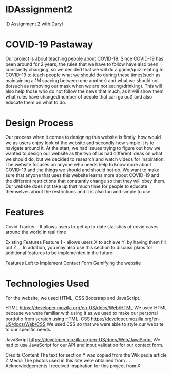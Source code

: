 # IDAssignment2
ID Assignment 2 with Daryl


# COVID-19 Pastaway


Our project is about teaching people about COVID-19. Since COVID-19 has been around for 2 years, the rules that we have to follow have also been constantly changing, so we decided that we will do a game/quiz relating to COVID-19 to teach people what we should do during these times(such as maintaining a 1M spacing between one another) and what we should not do(such as removing our mask when we are not eating/drinking). This will also help those who do not follow the news that much, as it will show them what rules have changed(number of people that can go out) and also educate them on what to do.



# Design Process

Our process when it comes to designing this website is firstly, how would we as users enjoy look of the website and secondly how simple it is to navigate around it. At the start, we had issues trying to figure out how we wanted to design our website as the two of us had different ideas on what we should do, but we decided to research and watch videos for inspiration. The website focuses on anyone who needs help to know more about COVID-19 and the things we should and should not do. We want to make sure that anyone that uses this website learns more about COVID-19 and the different restrictions that constantly change so that they will obey them. Our website does not take up that much time for people to educate themselves about the restrictions and it is also fun and simple to use.

# Features
Covid Tracker - It allows users to get up to date statistics of covid cases around the world in real time

Existing Features
Feature 1 - allows users X to achieve Y, by having them fill out Z
...
In addition, you may also use this section to discuss plans for additional features to be implemented in the future:

Features Left to Implement
Contact Form
Gamifying the website

# Technologies Used
For the website, we used HTML, CSS Bootstrap and JavaScript.

HTML https://developer.mozilla.org/en-US/docs/Web/HTML We used HTML because we were familiar with using it as we used to make our personal portfolio from scratch using HTML. 
CSS https://developer.mozilla.org/en-US/docs/Web/CSS We used CSS so that we were able to style our website to our specific needs.

JavaScript https://developer.mozilla.org/en-US/docs/Web/JavaScript We had to use JavaScript for our API and input validation for our contact form.

Credits
Content
The text for section Y was copied from the Wikipedia article Z
Media
The photos used in this site were obtained from ...
Acknowledgements
I received inspiration for this project from X
